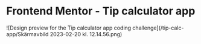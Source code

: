 # Frontend Mentor - Tip calculator app

![Design preview for the Tip calculator app coding challenge](/tip-calc-app/Skärmavbild 2023-02-20 kl. 12.14.56.png)
